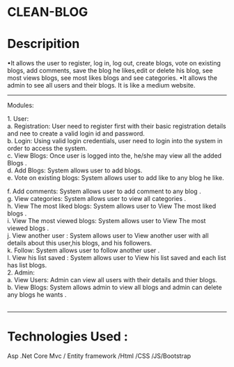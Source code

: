 # CLEAN-BLOG
<h1>Descripition </h1>
•It allows the user to register, log in, log out, create blogs, vote on existing blogs, add
comments, save the blog he likes,edit or delete his blog, see most views blogs, see most likes blogs and see categories.
•It allows the admin to see all users and their blogs.
It is like a medium website.

<hr/>


Modules:
</h2>
<p>
  1.	User: <br>
a.	Registration: User need to register first with their basic registration details and nee to create a valid login id and password.
  <br>
b.	Login: Using valid login credentials, user need to login into the system in order to access the system. <br>
c.	View Blogs: Once user is logged into the, he/she may view all the added Blogs .<br>
d.	Add Blogs: System allows user to add blogs. <br>
e.	Vote on existing blogs: System allows user to add like to any blog he like.<br>
  
f.	Add comments: System allows user to add comment to any blog .<br>
g.	View categories: System allows user to view all categories .<br>
h.	View The most liked blogs: System allows user to View The most liked blogs .<br>
i.  View The most viewed blogs: System allows user to  View The most viewed blogs .<br>
j.  View another user :  System allows user to  View another user with all details about this user,his blogs, and  his followers.<br>
k.  Follow: System allows user to  follow another user .<br>
l.  View his list saved :  System allows user to  View his list saved  and each list has list blogs. <br>
2.	Admin:<br>
a.	View Users: Admin can view all users with their details and thier blogs.<br>
b.	View Blogs: System allows admin to view all blogs and admin can delete any blogs he wants .<br>
<br>
</p>
<hr/>
<h1>Technologies Used :</h1>
<p>Asp .Net Core Mvc / Entity framework /Html /CSS /JS/Bootstrap
</p>
